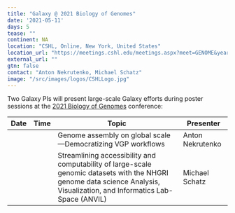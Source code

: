 ```yaml
---
title: "Galaxy @ 2021 Biology of Genomes"
date: '2021-05-11'
days: 5
tease: ""
continent: NA
location: "CSHL, Online, New York, United States"
location_url: "https://meetings.cshl.edu/meetings.aspx?meet=GENOME&year=21"
external_url: ""
gtn: false
contact: "Anton Nekrutenko, Michael Schatz"
image: "/src/images/logos/CSHLLogo.jpg"
---
```


Two Galaxy PIs will present large-scale Galaxy efforts during poster sessions at the [2021 Biology of Genomes](https://meetings.cshl.edu/abstracts.aspx?meet=GENOME&year=21) conference:

| Date | Time | Topic | Presenter |
| --- | --- | --- | --- | 
| | | Genome assembly on global scale—Democratizing VGP workflows | Anton Nekrutenko |
| | | Streamlining accessibility and computability of large-scale genomic datasets with the NHGRI genome data science Analysis, Visualization, and Informatics Lab-Space (ANVIL) | Michael Schatz |
